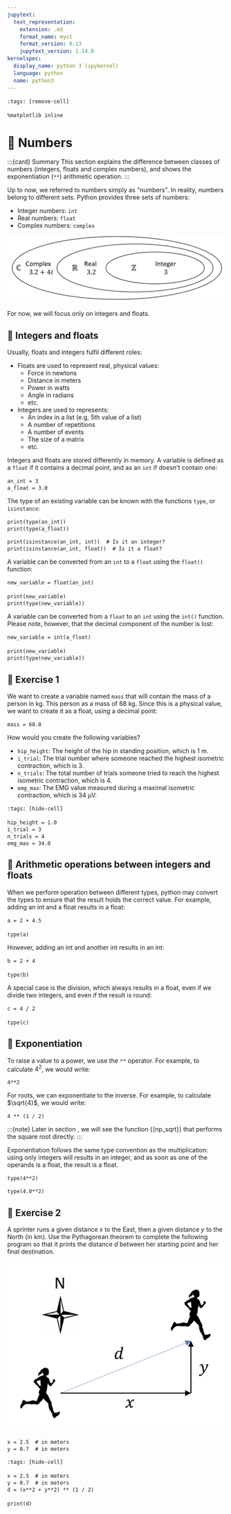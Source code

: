 ```yaml
---
jupytext:
  text_representation:
    extension: .md
    format_name: myst
    format_version: 0.13
    jupytext_version: 1.14.0
kernelspec:
  display_name: python 3 (ipykernel)
  language: python
  name: python3
---
```


```{code-cell} ipython3
:tags: [remove-cell]

%matplotlib inline
```

# 📖 Numbers

:::{card} Summary
This section explains the difference between classes of numbers (integers, floats and complex numbers), and shows the exponentiation (`**`) arithmetic operation.
:::

Up to now, we referred to numbers simply as "numbers". In reality, numbers belong to different sets. Python provides three sets of numbers:

- Integer numbers: `int`
- Real numbers: `float`
- Complex numbers: `complex`

![number sets -height:shorter](_static/images/number_sets.png)

For now, we will focus only on integers and floats.

## 📄 Integers and floats

Usually, floats and integers fulfil different roles:

- Floats are used to represent real, physical values:
    - Force in newtons
    - Distance in meters
    - Power in watts
    - Angle in radians
    - etc.
- Integers are used to represents:
    - An index in a list (e.g, 5th value of a list)
    - A number of repetitions
    - A number of events
    - The size of a matrix
    - etc.

Integers and floats are stored differently in memory. A variable is defined as a `float` if it contains a decimal point, and as an `int` if doesn't contain one:

```{code-cell} ipython3
an_int = 3
a_float = 3.0
```

The type of an existing variable can be known with the functions `type`, or `isinstance`:

```{code-cell}
print(type(an_int))
print(type(a_float))
```

```{code-cell}
print(isinstance(an_int, int))  # Is it an integer?
print(isinstance(an_int, float))  # Is it a float?
```

A variable can be converted from an `int` to a `float` using the `float()` function:

```{code-cell} ipython3
new_variable = float(an_int)

print(new_variable)
print(type(new_variable))
```

A variable can be converted from a `float` to an `int` using the `int()` function. Please note, however, that the decimal component of the number is lost:

```{code-cell} ipython3
new_variable = int(a_float)

print(new_variable)
print(type(new_variable))
```


## 💪 Exercise 1

We want to create a variable named `mass` that will contain the mass of a person in kg. This person as a mass of 68 kg. Since this is a physical value, we want to create it as a float, using a decimal point:

```
mass = 68.0
```

How would you create the following variables?

- `hip_height`: The height of the hip in standing position, which is 1 m.
- `i_trial`: The trial number where someone reached the highest isometric contraction, which is 3.
- `n_trials`: The total number of trials someone tried to reach the highest isometric contraction, which is 4.
- `emg_max`: The EMG value measured during a maximal isometric contraction, which is 34 μV.

```{code-cell} ipython3
:tags: [hide-cell]

hip_height = 1.0
i_trial = 3
n_trials = 4
emg_max = 34.0
```

## 📄 Arithmetic operations between integers and floats

When we perform operation between different types, python may convert the types to ensure that the result holds the correct value. For example, adding an int and a float results in a float:

```{code-cell} ipython3
a = 2 + 4.5

type(a)
```

However, adding an int and another int results in an int:

```{code-cell} ipython3
b = 2 + 4

type(b)
```

A special case is the division, which always results in a float, even if we divide two integers, and even if the result is round:

```{code-cell} ipython3
c = 4 / 2

type(c)
```

## 📄 Exponentiation

To raise a value to a power, we use the `**` operator. For example, to calculate $4^2$, we would write:

```{code-cell} ipython3
4**2
```

For roots, we can exponentiate to the inverse. For example, to calculate $\sqrt{4}$, we would write:

```{code-cell} ipython3
4 ** (1 / 2)
```

:::{note}
Later in section [](numpy_arithmetics_and_comparisons.md), we will see the function {{np_sqrt}} that performs the square root directly.
:::

Exponentiation follows the same type convention as the multiplication: using only integers will results in an integer, and as soon as one of the operands is a float, the result is a float.

```{code-cell} ipython3
type(4**2)
```

```{code-cell} ipython3
type(4.0**2)
```


## 💪 Exercise 2

A sprinter runs a given distance $x$ to the East, then a given distance $y$ to the North (in km). Use the Pythagorean theorem to complete the following program so that it prints the distance $d$ between her starting point and her final destination.

![exercice_illustration -height:shorter](_static/images/exercice_pythagore.png)

```
x = 2.5  # in meters
y = 0.7  # in meters
```

```{code-cell} ipython3
:tags: [hide-cell]

x = 2.5  # in meters
y = 0.7  # in meters
d = (x**2 + y**2) ** (1 / 2)

print(d)
```
